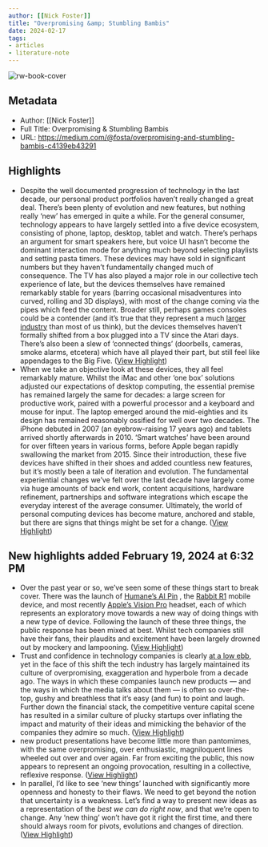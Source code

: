 ```yaml
---
author: [[Nick Foster]]
title: "Overpromising &amp; Stumbling Bambis"
date: 2024-02-17
tags: 
- articles
- literature-note
---
```

![rw-book-cover](https://miro.medium.com/v2/resize:fit:1200/1*r1isGEWH7NQnq8qNrLpqug.png)

## Metadata
- Author: [[Nick Foster]]
- Full Title: Overpromising & Stumbling Bambis
- URL: https://medium.com/@fosta/overpromising-and-stumbling-bambis-c4139eb43291

## Highlights
- Despite the well documented progression of technology in the last decade, our personal product portfolios haven’t really changed a great deal. There’s been plenty of evolution and new features, but nothing really ‘new’ has emerged in quite a while. For the general consumer, technology appears to have largely settled into a five device ecosystem, consisting of phone, laptop, desktop, tablet and watch. There’s perhaps an argument for smart speakers here, but voice UI hasn’t become the dominant interaction mode for anything much beyond selecting playlists and setting pasta timers. These devices may have sold in significant numbers but they haven’t fundamentally changed much of consequence. The TV has also played a major role in our collective tech experience of late, but the devices themselves have remained remarkably stable for years (barring occasional misadventures into curved, rolling and 3D displays), with most of the change coming via the pipes which feed the content. Broader still, perhaps games consoles could be a contender (and it’s true that they represent a much [larger industry](https://thehill.com/blogs/in-the-know/in-the-know/531479-video-game-industry-bigger-than-sports-movies-combined-report/) than most of us think), but the devices themselves haven’t formally shifted from a box plugged into a TV since the Atari days. There’s also been a slew of ‘connected things’ (doorbells, cameras, smoke alarms, etcetera) which have all played their part, but still feel like appendages to the Big Five. ([View Highlight](https://read.readwise.io/read/01hpv8p9s44mnbc7fvnh6twv9s))
- When we take an objective look at these devices, they all feel remarkably mature. Whilst the iMac and other ‘one box’ solutions adjusted our expectations of desktop computing, the essential premise has remained largely the same for decades: a large screen for productive work, paired with a powerful processor and a keyboard and mouse for input. The laptop emerged around the mid-eighties and its design has remained reasonably ossified for well over two decades. The iPhone debuted in 2007 (an eyebrow-raising 17 years ago) and tablets arrived shortly afterwards in 2010. ‘Smart watches’ have been around for over fifteen years in various forms, before Apple began rapidly swallowing the market from 2015. Since their introduction, these five devices have shifted in their shoes and added countless new features, but it’s mostly been a tale of iteration and evolution. The fundamental experiential changes we’ve felt over the last decade have largely come via huge amounts of back end work, content acquisitions, hardware refinement, partnerships and software integrations which escape the everyday interest of the average consumer. Ultimately, the world of personal computing devices has become mature, anchored and stable, but there are signs that things might be set for a change. ([View Highlight](https://read.readwise.io/read/01hpv8qd3rwqxr3dh232mp4az3))
## New highlights added February 19, 2024 at 6:32 PM
- Over the past year or so, we’ve seen some of these things start to break cover. There was the launch of [Humane’s AI Pin](https://www.youtube.com/watch?v=9lNIwOOMVHk) , the [Rabbit R1](https://www.youtube.com/watch?v=22wlLy7hKP4) mobile device, and most recently [Apple’s Vision Pro](https://www.youtube.com/watch?v=TX9qSaGXFyg) headset, each of which represents an exploratory move towards a new way of doing things with a new type of device. Following the launch of these three things, the public response has been mixed at best. Whilst tech companies still have their fans, their plaudits and excitement have been largely drowned out by mockery and lampooning. ([View Highlight](https://read.readwise.io/read/01hq0psnddyz683fwa8wwgpzkb))
- Trust and confidence in technology companies is clearly [at a low ebb](https://www.brookings.edu/articles/how-americans-confidence-in-technology-firms-has-dropped-evidence-from-the-second-wave-of-the-american-institutional-confidence-poll/), yet in the face of this shift the tech industry has largely maintained its culture of overpromising, exaggeration and hyperbole from a decade ago. The ways in which these companies launch new products — and the ways in which the media talks about them — is often so over-the-top, gushy and breathless that it’s easy (and fun) to point and laugh. Further down the financial stack, the competitive venture capital scene has resulted in a similar culture of plucky startups over inflating the impact and maturity of their ideas and mimicking the behavior of the companies they admire so much. ([View Highlight](https://read.readwise.io/read/01hq0pw9sw98sgqp4q5f1tngve))
- new product presentations have become little more than pantomimes, with the same overpromising, over enthusiastic, magniloquent lines wheeled out over and over again. Far from exciting the public, this now appears to represent an ongoing provocation, resulting in a collective, reflexive response. ([View Highlight](https://read.readwise.io/read/01hq0pwwqn590dtna98nffx47g))
- In parallel, I’d like to see ‘new things’ launched with significantly more openness and honesty to their flaws. We need to get beyond the notion that uncertainty is a weakness. Let’s find a way to present new ideas as a representation of the *best we can do right now*, and that we’re open to change. Any ‘new thing’ won’t have got it right the first time, and there should always room for pivots, evolutions and changes of direction. ([View Highlight](https://read.readwise.io/read/01hq0q0nm6sn2tv46baj8g7fje))
